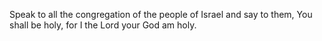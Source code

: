 Speak to all the congregation of the people of Israel and say to them, You shall be holy, for I the Lord your God am holy.
